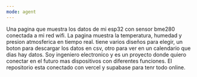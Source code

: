 ```yaml
---
mode: agent
---
```

Una pagina que muestra los datos de mi esp32 con sensor bme280 conectada a mi red wifi. La pagina muestra la temperatura, humedad y presion atmosferica en tiempo real. tiene varios diseños  para elegir, un boton para descargar los datos en csv, otro para ver en un calendario que dias hay datos. Soy ingeniero electronico y es un proyecto donde quiero conectar en el futuro mas dispositivos con diferentes funciones. El repositorio esta conectado con vercel y supabase para tenr todo online.